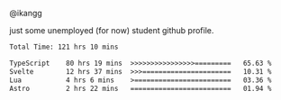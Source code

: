 @ikangg

just some unemployed (for now) student github profile.

<!--START_SECTION:waka-->

```txt
Total Time: 121 hrs 10 mins

TypeScript    80 hrs 19 mins  >>>>>>>>>>>>>>>>=========   65.63 %
Svelte        12 hrs 37 mins  >>>======================   10.31 %
Lua           4 hrs 6 mins    >========================   03.36 %
Astro         2 hrs 22 mins   =========================   01.94 %
```

<!--END_SECTION:waka-->
